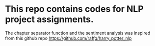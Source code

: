 # This repo contains codes for NLP project assignments. 
The chapter separator function and the sentiment analysis was inspired from this github repo https://github.com/raffg/harry_potter_nlp
